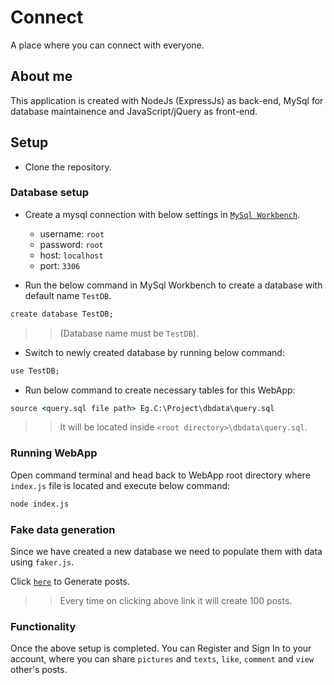 # Connect

A place where you can connect with everyone.

## About me

This application is created with NodeJs (ExpressJs) as back-end, MySql for database maintainence and JavaScript/jQuery as front-end.

## Setup

* Clone the repository.

### Database setup

* Create a mysql connection with below settings in [`MySql Workbench`](https://www.mysql.com/downloads/).
    * username: `root`
    * password: `root`
    * host: `localhost`
    * port: `3306`

* Run the below command in MySql Workbench to create a database with default name `TestDB`.

```cmd
create database TestDB;
```

>> (Database name must be `TestDB`).

* Switch to newly created database by running below command:

```cmd
use TestDB;
```

* Run below command to create necessary tables for this WebApp:

```cmd
source <query.sql file path> Eg.C:\Project\dbdata\query.sql
```

>> It will be located inside `<root directory>\dbdata\query.sql`.

### Running WebApp

Open command terminal and head back to WebApp root directory where `index.js` file is located and execute below command:

```cmd
node index.js
```

### Fake data generation

Since we have created a new database we need to populate them with data using `faker.js`.

Click [`here`](http://localhost:3000/generateposts) to Generate posts.

>> Every time on clicking above link it will create 100 posts.

### Functionality

Once the above setup is completed. You can Register and Sign In to your account, where you can share `pictures` and `texts`, `like`, `comment` and `view` other's posts.
